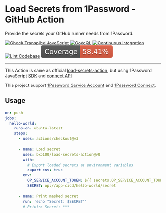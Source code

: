 # Load Secrets from 1Password - GitHub Action

Provide the secrets your GitHub runner needs from 1Password.

[![Check Transpiled JavaScript](https://github.com/bxb100/load-secrets-action/actions/workflows/check-dist.yml/badge.svg)](https://github.com/bxb100/load-secrets-action/actions/workflows/check-dist.yml)
[![CodeQL](https://github.com/bxb100/load-secrets-action/actions/workflows/codeql-analysis.yml/badge.svg)](https://github.com/bxb100/load-secrets-action/actions/workflows/codeql-analysis.yml)
[![Continuous Integration](https://github.com/bxb100/load-secrets-action/actions/workflows/ci.yml/badge.svg)](https://github.com/bxb100/load-secrets-action/actions/workflows/ci.yml)
[![Lint Codebase](https://github.com/bxb100/load-secrets-action/actions/workflows/linter.yml/badge.svg)](https://github.com/bxb100/load-secrets-action/actions/workflows/linter.yml)
[![Coverage](./badges/coverage.svg)](./badges/coverage.svg)

---

This Action is same as official
[load-secrets-action](https://github.com/1Password/load-secrets-action), but
using 1Password JavaScript
[SDK](https://github.com/1Password/onepassword-sdk-js) and
[connect API](https://developer.1password.com/docs/connect/connect-api-reference)

This project support
[1Password Service Account](https://developer.1password.com/docs/service-accounts/get-started)
and [1Password Connect](https://developer.1password.com/docs/connect/).

## Usage

```yaml
on: push
jobs:
  hello-world:
    runs-on: ubuntu-latest
    steps:
      - uses: actions/checkout@v3

      - name: Load secret
        uses: bxb100/load-secrets-action@v0
        with:
          # Export loaded secrets as environment variables
          export-env: true
        env:
          OP_SERVICE_ACCOUNT_TOKEN: ${{ secrets.OP_SERVICE_ACCOUNT_TOKEN }}
          SECRET: op://app-cicd/hello-world/secret

      - name: Print masked secret
        run: 'echo "Secret: $SECRET"'
        # Prints: Secret: ***
```
